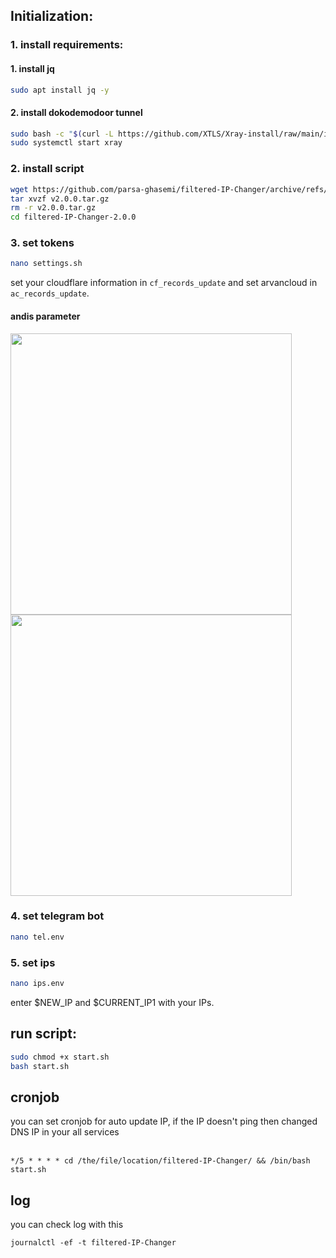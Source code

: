 ## Initialization:


### 1. install requirements:
#### 1. install jq
```bash script
sudo apt install jq -y
```



#### 2. install dokodemodoor tunnel
```bash script
sudo bash -c "$(curl -L https://github.com/XTLS/Xray-install/raw/main/install-release.sh)" @ install
sudo systemctl start xray
```





### 2. install script
```bash 
wget https://github.com/parsa-ghasemi/filtered-IP-Changer/archive/refs/tags/v2.0.0.tar.gz
tar xvzf v2.0.0.tar.gz
rm -r v2.0.0.tar.gz
cd filtered-IP-Changer-2.0.0

```





### 3. set tokens
```bash script
nano settings.sh
```
set your cloudflare information in `cf_records_update` and set arvancloud in `ac_records_update`.

#### andis parameter
<img src="https://github.com/parsa-ghasemi/CDN-DNS-ip-changer/assets/105058611/9039f4f1-8309-45c2-b56a-5db3082a0d4c" width="450" >
<img src="https://github.com/parsa-ghasemi/CDN-DNS-ip-changer/assets/105058611/1d3a6705-e6db-4968-a370-4ab9c1cf6bd0" width="450" >



### 4. set telegram bot
```bash script
nano tel.env
```



### 5. set ips
```bash script
nano ips.env
```
enter $NEW_IP and $CURRENT_IP1 with your IPs.





## run script:
```bash script
sudo chmod +x start.sh
bash start.sh
```



## cronjob
you can set cronjob for auto update IP, if the IP doesn't ping then changed DNS IP in your all services
</br></br>
```
*/5 * * * * cd /the/file/location/filtered-IP-Changer/ && /bin/bash start.sh
```



## log
you can check log with this
```
journalctl -ef -t filtered-IP-Changer
```
